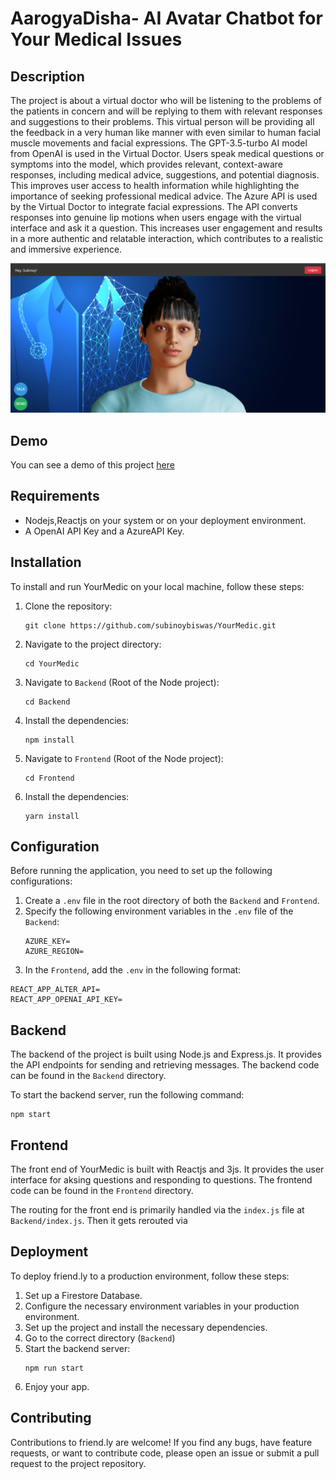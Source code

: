 # AarogyaDisha- AI Avatar Chatbot for Your Medical Issues

## Description
The project is about a virtual doctor who will be listening to the problems of the patients in concern and will be replying to them with relevant responses and suggestions to their problems. This virtual person will be providing all the feedback in a very human like manner with even similar to human facial muscle movements and facial expressions.
The GPT-3.5-turbo AI model from OpenAI is used in the Virtual Doctor. Users speak medical questions or symptoms into the model, which provides relevant, context-aware responses, including medical advice, suggestions, and potential diagnosis. This improves user access to health information while highlighting the importance of seeking professional medical advice.
The Azure API is used by the Virtual Doctor to integrate facial expressions. The API converts responses into genuine lip motions when users engage with the virtual interface and ask it a question. This increases user engagement and results in a more authentic and relatable interaction, which contributes to a realistic and immersive experience.

![alt text](aarogyadisha.png)

## Demo
You can see a demo of this project [here](https://youtu.be/fY_2CKBpT00)

## Requirements
- Nodejs,Reactjs on your system or on your deployment environment.
- A OpenAI API Key and a AzureAPI Key.

## Installation
To install and run YourMedic on your local machine, follow these steps:

1. Clone the repository:
   ```
   git clone https://github.com/subinoybiswas/YourMedic.git
   ```
2. Navigate to the project directory:
   ```
   cd YourMedic
   ```
3. Navigate to `Backend` (Root of the Node project):
   ```
   cd Backend
   ```
4. Install the dependencies:
   ```
   npm install
   ```
5. Navigate to `Frontend` (Root of the Node project):
   ```
   cd Frontend
   ```
6. Install the dependencies:
   ```
   yarn install
   ```

## Configuration
Before running the application, you need to set up the following configurations:

1. Create a `.env` file in the root directory of both the `Backend` and `Frontend`.
2. Specify the following environment variables in the `.env` file of the `Backend`:
   ```
   AZURE_KEY=
   AZURE_REGION=
   ```
3. In the `Frontend`, add the `.env` in the following format:
```
REACT_APP_ALTER_API=
REACT_APP_OPENAI_API_KEY=
``` 

## Backend
The backend of the project is built using Node.js and Express.js. It provides the API endpoints for sending and retrieving messages. The backend code can be found in the `Backend` directory.

To start the backend server, run the following command:
```
npm start
```

## Frontend
The front end of YourMedic is built with Reactjs and 3js. It provides the user interface for aksing questions and responding to questions. The frontend code can be found in the `Frontend` directory.

The routing for the front end is primarily handled via the `index.js` file at `Backend/index.js`. Then it gets rerouted via 

## Deployment
To deploy friend.ly to a production environment, follow these steps:

1. Set up a Firestore Database.
2. Configure the necessary environment variables in your production environment.
3. Set up the project and install the necessary dependencies.
4. Go to the correct directory (`Backend`)
5. Start the backend server:
   ```
   npm run start
   ```
6. Enjoy your app.

## Contributing
Contributions to friend.ly are welcome! If you find any bugs, have feature requests, or want to contribute code, please open an issue or submit a pull request to the project repository.
